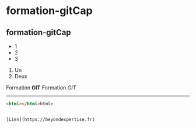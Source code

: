 # formation-gitCap

## formation-gitCap

+ 1
+ 2
+ 3

1. Un
2. Deux

Formation **GIT**
Formation *GIT*

---


```html
<html></html>html>


[Lien](https://beyondexpertise.fr)